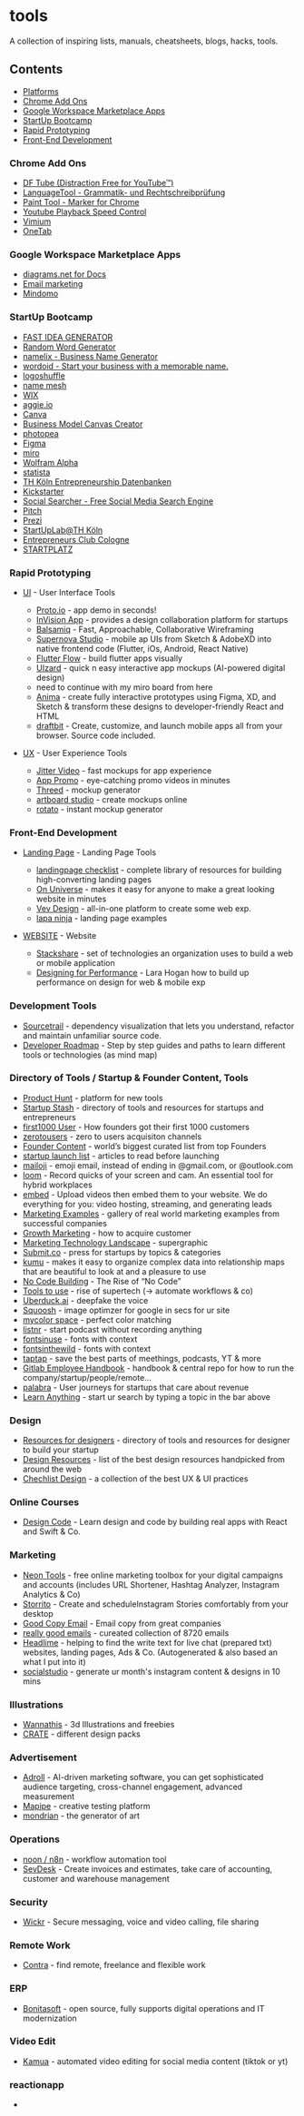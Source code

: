 # tools
A collection of inspiring lists, manuals, cheatsheets, blogs, hacks, tools.

## Contents

- [Platforms](#platforms)
- [Chrome Add Ons](#chrome-add-ons)
- [Google Workspace Marketplace Apps](#google-workspace-marketplace-apps)
- [StartUp Bootcamp](#startup-bootcamp)
- [Rapid Prototyping](#rapid-prototyping)
- [Front-End Development](#front-end-development)


### Chrome Add Ons
* [DF Tube (Distraction Free for YouTube™)](https://chrome.google.com/webstore/detail/df-tube-distraction-free/mjdepdfccjgcndkmemponafgioodelna)
* [LanguageTool - Grammatik- und Rechtschreibprüfung](https://chrome.google.com/webstore/detail/grammar-and-spell-checker/oldceeleldhonbafppcapldpdifcinji)
* [Paint Tool - Marker for Chrome](https://chrome.google.com/webstore/detail/paint-tool-marker-for-chr/nadohmjilefnhjobhhlnnddplaklmnnp)
* [Youtube Playback Speed Control](https://chrome.google.com/webstore/detail/youtube-playback-speed-co/hdannnflhlmdablckfkjpleikpphncik)
* [Vimium](https://chrome.google.com/webstore/detail/vimium/dbepggeogbaibhgnhhndojpepiihcmeb)
* [OneTab](https://chrome.google.com/webstore/detail/onetab/chphlpgkkbolifaimnlloiipkdnihall)

### Google Workspace Marketplace Apps
* [diagrams.net for Docs](https://workspace.google.com/u/0/marketplace/app/diagramsnet_for_docs/224440279306)
* [Email marketing](https://workspace.google.com/u/0/marketplace/app/email_marketing_%F0%9F%9A%80/91302273949)
* [Mindomo](https://workspace.google.com/u/0/marketplace/app/mindomo/521918824624)

### StartUp Bootcamp

* [FAST IDEA GENERATOR](https://diytoolkit.org/tools/fast-idea-generator/)
* [Random Word Generator](http://creativitygames.net/random-word-generator/randomwords/)
* [namelix - Business Name Generator](https://namelix.com/)
* [wordoid - Start your business with a memorable name.](https://wordoid.com/)
* [logoshuffle](https://www.logoshuffle.com/de/)
* [name mesh](https://www.namemesh.com/domain-name-search/Lev?show=1)
* [WIX](https://manage.wix.com/)
* [aggie.io](https://aggie.io/)
* [Canva](https://www.canva.com/)
* [Business Model Canvas Creator](https://timobechtel.github.io/bmc-creator/)
* [photopea](https://www.photopea.com/)
* [Figma](https://www.figma.com/)
* [miro](https://miro.com/)
* [Wolfram Alpha](https://www.wolframalpha.com/)
* [statista](https://de.statista.com/)
* [TH Köln Entrepreneurship Datenbanken](https://www.th-koeln.de/forschung/entrepreneurship-datenbanken_78652.php)
* [Kickstarter](https://www.kickstarter.com/)
* [Social Searcher - Free Social Media Search Engine](https://www.social-searcher.com/)
* [Pitch](https://pitch.com/)
* [Prezi](https://prezi.com/)
* [StartUpLab@TH Köln](https://www.th-koeln.de/forschung/startuplabth-koeln_76381.php)
* [Entrepreneurs Club Cologne](https://entrepreneurs-club-cologne.de/)
* [STARTPLATZ](https://www.startplatz.de/)






### Rapid Prototyping

* [UI](#ui) - User Interface Tools
	* [Proto.io](https://proto.io/) - app demo in seconds!
	* [InVision App](https://invisionapp.com) - provides a design collaboration platform for startups
	* [Balsamiq](https://balsamiq.cloud/) - Fast, Approachable, Collaborative Wireframing
	* [Supernova Studio](https://legacy.supernova.io/) - mobile ap UIs from Sketch & AdobeXD into native frontend code (Flutter, iOs, Android, React Native)
	* [Flutter Flow](https://app.flutterflow.io/) - build flutter apps visually
	* [UIzard](https://uizard.io/) - quick n easy interactive app mockups (AI-powered digital design)
	* need to continue with my miro board from here
	* [Anima](https://www.animaapp.com/) - create fully interactive prototypes using Figma, XD, and Sketch & transform these designs to developer-friendly React and HTML
	* [draftbit](https://draftbit.com/) - Create, customize, and launch mobile apps all from your browser. Source code included.

* [UX](#ux) - User Experience Tools
 	* [Jitter Video](https://jitter.video/subscribe/) - fast mockups for app experience
 	* [App Promo](https://previewed.app/app-promo-video/?ref=betalist) - eye-catching promo videos in minutes
 	* [Threed](https://threed.io/) - mockup generator
 	* [artboard studio](http://artboard.studio/) - create mockups online
 	* [rotato](rotato.app) - instant mockup generator


### Front-End Development
* [Landing Page](#landingpage) - Landing Page Tools
 	* [landingpage checklist](landingpage.fyi) - complete library of resources for building high-​converting landing pages
	* [On Universe](https://onuniverse.com/) - makes it easy for anyone to make a great looking website in minutes
	* [Vev Design](https://www.vev.design/) - all-in-one platform to create some web exp.
	* [lapa ninja](lapa.ninja) - landing page examples

* [WEBSITE](#website) - Website
 	* [Stackshare](https://stackshare.io/) - set of technologies an organization uses to build a web or mobile application
 	* [Designing for Performance](https://speakerdeck.com/lara/designing-for-performance?slide=46) - Lara Hogan how to build up performance on design for web & mobile exp


### Development Tools
* [Sourcetrail](https://www.sourcetrail.com/) - dependency visualization that lets you understand, refactor and maintain unfamiliar source code.
* [Developer Roadmap](https://roadmap.sh/react) - Step by step guides and paths to learn different tools or technologies (as mind map)



### Directory of Tools / Startup & Founder Content, Tools
* [Product Hunt](https://www.producthunt.com/) - platform for new tools
* [Startup Stash](https://startupstash.com/) - directory of tools and resources for startups and entrepreneurs
* [first1000 User](first1000.co) - How founders got their first 1000 customers
* [zerotousers](https://zerotousers.com/assets/pdfs/acq-channels.pdf) - zero to users acquisiton channels
* [Founder Content](https://foundercontent.com/all) - world’s biggest curated list from top Founders
* [startup launch list](startuplaunchlist.com) - articles to read before launching
* [mailoji](https://mailoji.com/) - emoji email, instead of ending in @gmail.com, or @outlook.com 
* [loom](loom.com) - Record quicks of your screen and cam. An essential tool for hybrid workplaces
* [embed](embed.com) - Upload videos then embed them to your website. We do everything for you: video hosting, streaming, and generating leads
* [Marketing Examples](https://marketingexamples.com/) - gallery of real world marketing examples from successful companies
* [Growth Marketing](https://www.julian.com/guide/growth/intro) - how to acquire customer
* [Marketing Technology Landscape](https://chiefmartec.com/2017/05/marketing-techniology-landscape-supergraphic-2017/) - supergraphic
* [Submit.co](submit.co) - press for startups by topics & categories
* [kumu](https://kumu.io/) - makes it easy to organize complex data into relationship maps that are beautiful to look at and a pleasure to use
* [No Code Building](https://medium.com/@rrhoover/the-rise-of-no-code-e733d7c0944d) - The Rise of “No Code”
* [Tools to use](https://vedikajain1.medium.com/the-rise-of-superpower-tech-225759dc86d0) - rise of supertech (-> automate workflows & co)
* [Uberduck.ai](https://uberduck.ai/#mode=tts-basic) - deepfake the voice
* [Squoosh](https://squoosh.app/) - image optimzer for google in secs for ur site
* [mycolor space](https://mycolor.space/) - perfect color matching
* [listnr](https://listnr.tech/) - start podcast without recording anything 
* [fontsinuse](fontsinuse.com) - fonts with context
* [fontsinthewild](fontsinthewild.com) - fonts with context 
* [taptap](jointaptap.com) - save the best parts of meethings, podcasts, YT & more
* [Gitlab Employee Handbook](https://about.gitlab.com/handbook/) - handbook & central repo for how to run the company/startup/people/remote...
* [palabra](https://palabra.io/) - User journeys for startups that care about revenue
* [Learn Anything](learn-anything.xyz ) - start ur search by typing a topic in the bar above

### Design
* [Resources for designers](https://resourcesfordesigner.com/) -  directory of tools and resources for designer to build your startup
* [Design Resources](https://www.designresourc.es/) -  list of the best design resources handpicked from around the web
* [Chechlist Design](https://www.checklist.design/?ref=designresourc.es) -  a collection of the best UX & UI practices


### Online Courses
* [Design Code](https://designcode.io/) - Learn design and code by building real apps with React and Swift & Co.


### Marketing
* [Neon Tools](https://neontools.io/) - free online marketing toolbox for your digital campaigns and accounts (includes URL Shortener, Hashtag Analyzer, Instagram Analytics & Co)
* [Storrito](https://storrito.com/) - Create and scheduleInstagram Stories comfortably from your desktop
* [Good Copy Email](https://goodemailcopy.com/) - Email copy from great companies
* [really good emails](https://reallygoodemails.com/) - cureated collection of 8720 emails
* [Headlime](http://headlime.com/) - helping to find the write text for live chat (prepared txt) websites, landing pages, Ads & Co. (Autogenerated & also based an what I put into it)
* [socialstudio](socialstudio.ai) - generate ur month's instagram content & designs in 10 mins

### Illustrations
* [Wannathis](https://wannathis.one/#freebies) - 3d Illustrations and freebies
* [CRATE](https://crate.as/login) - different design packs

### Advertisement
* [Adroll](https://www.adroll.com/) - AI-driven marketing software, you can get sophisticated audience targeting, cross-channel engagement, advanced measurement
* [Mapipe](https://www.marpipe.com/) - creative testing platform
* [mondrian](https://tool.graphics/mondrian) - the generator of art


### Operations
* [noon / n8n](n8n.io) - workflow automation tool
* [SevDesk](sevdesk.com) - Create invoices and estimates, take care of accounting, customer and warehouse management

### Security
* [Wickr](https://wickr.com/product-tiers/) - Secure messaging, voice and video calling, file sharing

### Remote Work
* [Contra](https://contra.com/) - find remote, freelance and flexible work

### ERP
* [Bonitasoft](https://www.bonitasoft.com/) - open source, fully supports digital operations and IT modernization


### Video Edit
* [Kamua](https://kamua.com/) - automated video editing for social media content (tiktok  or yt)

### reactionapp
* 



